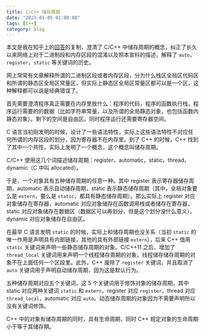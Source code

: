 ```yaml
---
title: C/C++ 储存周期
date: "2023-01-05 01:00:00"
tags: [C++]
category: blog
---
```

本文是我在知乎上的[回答](https://www.zhihu.com/question/546160803/answer/2830144966)的复制，澄清了 C/C++ 中储存周期的概念，纠正了长久以来网络上对于二进制段和内存区段的混淆以及照本宣科的描述，解释了 `auto`，`register`，`static` 等关键词的历史。

<!-- more -->

网上常常有文章解释所谓的二进制区段或者内存区段，分为什么栈区全局区代码区和所谓的静态区全局区常量区，但实际上静态区全局区常量区都可以是一个区，这种解释都可以说是经典错误了。

首先需要澄清程序真正需要在内存里放什么：程序的代码，程序的函数执行栈，程序运行需要的的数据（比如字符串常量，以及所谓的全局静态对象，也包括函数内静态对象）。剩下的空间是自由区。同时程序运行还需要寄存器空间。

C 语言当初刚发明的时候，设计了一些语法特性，实际上这些语法特性不对应任何所谓的内存区段的划分，因为寄存器不在内存里。到了 C++ 的时候，C++ 找到了其中一个共性，实际上发明了一个概念，这个概念叫储存周期。

C/C++ 使用这几个词描述储存周期：register，automatic，static，thread，dynamic（C 中叫 allocated）。

于是，一个对象具有五种储存周期的任意一种。其中 register 表示寄存器储存周期，automatic 表示自动储存周期，static 表示静态储存周期（其中，全局对象要么是 `extern`，要么是 `static`，都具有静态储存周期）。那么实际上 register 对应对象储存在寄存器，automatic 对应对象储存在函数调用栈或者储存在寄存器，static 对应对象储存在数据区（数据区可以再划分，但是这个划分没什么意义），dynamic 对应对象储存在自由区。

在最早 C 语言发明 `static` 的时候，实际上和储存周期也没关系（当初 `static` 的唯一作用是声明具有内部链接，其他的具有外部链接 `extern`），后来 C++ 借用 `static` 关键词来声明一些静态储存周期的对象。C/C++11 之后，增加了 `thread_local` 关键词用来声明一个线程储存周期的对象，线程储存储存周期的对象不在上面任何一个区段里。此外，C++ 废除了 `register` 关键词，并且取消了 `auto` 关键词用于声明自动储存周期，因为这是默认行为。

五种储存周期对应五个关键词，这 5 个关键词用于修饰对象的储存周期，其中 static 对应两种关键词 `static` 和 `extern`，register 对应 `register`，thread 对应 `thread_local`，automatic 对应 `auto`。动态储存周期的对象因为不需要声明所以没有关键词修饰。

C++ 中的对象有储存周期的同时，具有生命周期，同时 C++ 规定对象的生命周期小于等于其储存期。
